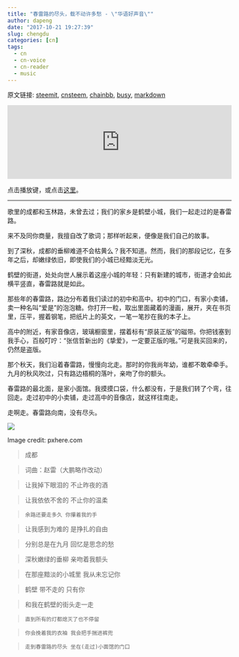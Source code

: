 ```yaml
---
title: "春雷路的尽头，载不动许多愁 - \"华语好声音\""
author: dapeng
date: "2017-10-21 19:27:39"
slug: chengdu
categories: [cn]
tags: 
  - cn
  - cn-voice
  - cn-reader
  - music
---
```


原文链接: [steemit](https://steemit.com/cn/@dapeng/chengdu), [cnsteem](https://cnsteem.com/cn/@dapeng/chengdu), [chainbb](https://chainbb.com/cn/@dapeng/chengdu), [busy](https://busy.org/cn/@dapeng/chengdu), [markdown](https://raw.githubusercontent.com/pzhaonet/steem_mirror/master/content/post/chengdu.md)

<iframe width="100%" height="166" scrolling="no" frameborder="no" src="https://w.soundcloud.com/player/?url=https%3A//api.soundcloud.com/tracks/347459247&amp;color=%23ff5500&amp;auto_play=false&amp;hide_related=false&amp;show_comments=true&amp;show_user=true&amp;show_reposts=false&amp;show_teaser=true"></iframe>


点击播放键，或点击[这里](http://node.kg.qq.com/play?s=DaM1XMDs4-LO-DrU)。


---


歌里的成都和玉林路，未曾去过；我们的家乡是鹤壁小城，我们一起走过的是春雷路。


来不及同你商量，我擅自改了歌词；那样听起来，便像是我们自己的故事。


到了深秋，成都的垂柳难道不会枯黄么？我不知道。然而，我们的那段记忆，在多年之后，却嫩绿依旧，即使我们的小城已经黯淡无光。


鹤壁的街道，处处向世人展示着这座小城的年轻：只有新建的城市，街道才会如此横平竖直，春雷路就是如此。


那些年的春雷路，路边分布着我们读过的初中和高中。初中的门口，有家小卖铺，卖一种名叫“爱是”的泡泡糖。你打开一粒，取出里面藏着的漫画，展开，夹在书页里，压平，握着钢笔，把纸片上的英文，一笔一笔抄在我的本子上。


高中的附近，有家音像店，玻璃橱窗里，摆着标有“原装正版”的磁带。你把钱塞到我手心，百般叮咛：“张信哲新出的《挚爱》，一定要正版的哦。”可是我买回来的，仍然是盗版。


那个秋天，我们沿着春雷路，慢慢向北走。那时的你我尚年幼，谁都不敢牵牵手。九月的秋风吹过，只有路边梧桐的落叶，亲吻了你的额头。


春雷路的最北面，是家小面馆。我摸摸口袋，什么都没有，于是我们转了个弯，往回走。走过初中的小卖铺，走过高中的音像店，就这样往南走。


走啊走。春雷路向南，没有尽头。


![](https://get.pxhere.com/photo/light-sunset-night-sunlight-morning-dusk-evening-autumn-darkness-43779.jpg)


Image credit: pxhere.com


> 成都

> 词曲：赵雷（大鹏略作改动）

>
> 让我掉下眼泪的 不止昨夜的酒

>   让我依依不舍的 不止你的温柔

>     余路还要走多久 你攥着我的手

>   让我感到为难的 是挣扎的自由

>
> 分别总是在九月 回忆是思念的愁

> 深秋嫩绿的垂柳 亲吻着我额头

> 在那座黯淡的小城里 我从未忘记你

> 鹤壁 带不走的 只有你

>
>    和我在鹤壁的街头走一走

>     直到所有的灯都熄灭了也不停留

>     你会挽着我的衣袖 我会把手揣进裤兜

>     走到春雷路的尽头 坐在(走过)小面馆的门口
